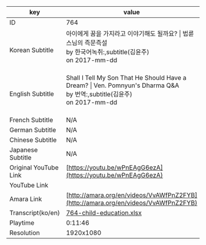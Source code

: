 |  key  |  value  |
|-------|---------|
| ID            | 764 |
| Korean Subtitle | 아이에게 꿈을 가지라고 이야기해도 될까요? \| 법륜스님의 즉문즉설<br>by 한국어녹취:,subtitle(김윤주)<br>on 2017-mm-dd<br><br>|
| English Subtitle | Shall I Tell My Son That He Should Have a Dream? \| Ven. Pomnyun's Dharma Q&A<br>by 번역:,subtitle(김윤주)<br>on 2017-mm-dd<br><br>|
| French Subtitle | N/A |
| German Subtitle | N/A |
| Chinese Subtitle | N/A |
| Japanese Subtitle | N/A |
| Original YouTube Link  | [https://youtu.be/wPnEAgG6ezA](https://youtu.be/wPnEAgG6ezA) |
| YouTube Link  |  |
| Amara Link    | [http://amara.org/en/videos/VvAWfPnZ2FYB](http://amara.org/en/videos/VvAWfPnZ2FYB) |
| Transcript(ko/en) | [764-child-education.xlsx](https://github.com/jungtosociety/dharma-qna/raw/master/sub/764/764-child-education.xlsx) |
| Playtime | 0:11:46 |
| Resolution | 1920x1080|
